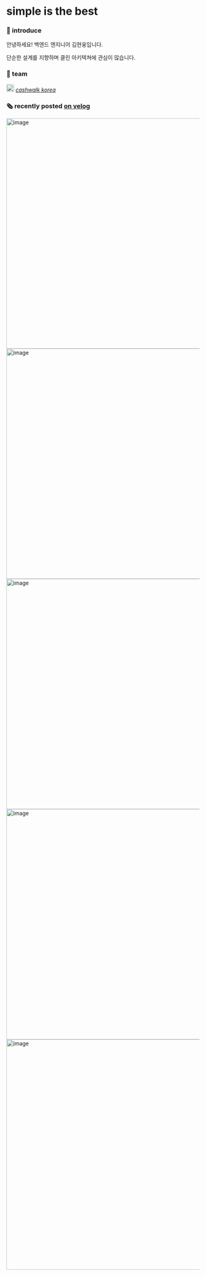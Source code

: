 # simple is the best

### 🙋‍ introduce
안녕하세요! 백엔드 엔지니어 김현웅입니다.

단순한 설계를 지향하며 클린 아키텍쳐에 관심이 많습니다.

### 🏢 team
<img width="20" alt="image" src="https://user-images.githubusercontent.com/79785454/183286092-544c30a3-d5df-44d9-bf20-2ba7f317f5b4.png"> [*cashwalk korea*](https://www.instagram.com/cashwalk_korea/)



### 🗞  recently posted [on velog](https://velog.io/@ksi05503)
<a href="https://velog.io/@ksi05503/%EA%B0%9C%EB%B0%9C%EC%9E%90%EA%B0%80-%EC%84%9C%EB%B9%84%EC%8A%A4-%ED%8C%8C%EC%9D%B4%ED%94%84-%EB%B0%96%EC%9D%98-%EC%9D%98%EC%82%AC%EA%B2%B0%EC%A0%95%EB%93%A4%EC%9D%84-%EB%82%B4%EB%A6%AC%EB%8A%94-%EB%B0%A9%EC%8B%9D-%EB%AA%85%EB%B6%84">
<img width="600" alt="image" src="https://user-images.githubusercontent.com/79785454/183285226-b04ef306-03fd-4edf-82d8-c5d4267c887a.png">
</a>

<a href="https://velog.io/@ksi05503/prisma-migration-nooo">
<img width="600" alt="image" src="https://user-images.githubusercontent.com/79785454/183285248-c5641779-a71e-4aec-9395-e8787fcb82d3.png">
</a>

<a href="https://velog.io/@ksi05503/%EB%8B%B9%EC%8B%A0%EC%9D%98-%EC%96%B4%ED%94%8C%EB%A6%AC%EC%BC%80%EC%9D%B4%EC%85%98-%EB%A1%9C%EC%A7%81%EC%97%90-LexoRank-%EB%A5%BC-%EC%A0%81%EC%9A%A9%ED%95%B4%EC%95%BC%ED%95%98%EB%8A%94-%EC%9D%B4%EC%9C%A0">
<img width="600" alt="image" src="https://user-images.githubusercontent.com/79785454/183285252-5707dcdd-17f7-49cf-bd28-87064d301f6d.png">
</a>

<a href="https://velog.io/@ksi05503/transaction-%EC%97%90-%EC%95%A0%EB%A5%BC-%EB%A8%B9%EA%B3%A0%EC%9E%88%EB%8B%A4%EB%A9%B4-nested-writes%EB%A5%BC-%ED%99%9C%EC%9A%A9%ED%95%98%EA%B3%A0-%EC%9E%88%EB%8A%94%EC%A7%80%EB%B6%80%ED%84%B0">
<img width="600" alt="image" src="https://user-images.githubusercontent.com/79785454/183285255-593bb119-b73e-4c5e-852b-b16b35c4bb26.png">
</a>

<a href="https://velog.io/@ksi05503/Cursor-%EA%B8%B0%EB%B0%98-Pagination-%EB%B0%A9%EC%8B%9D">
<img width="600" alt="image" src="https://user-images.githubusercontent.com/79785454/183285260-a14466fb-f06c-4b22-8a17-6f26a6afcef1.png">
</a>
